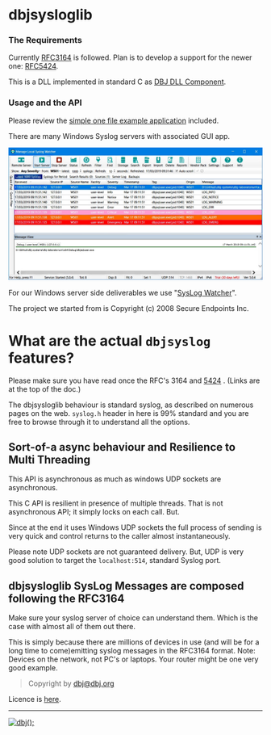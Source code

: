 
# dbjsysloglib 

### The Requirements

Currently [RFC3164](https://tools.ietf.org/html/rfc3164) is followed. Plan is to develop a support for the newer one: [RFC5424](https://tools.ietf.org/html/rfc5424).

This is a DLL implemented in standard C as [DBJ DLL Component](https://github.com/dbj-data/dbj-dll).

### Usage and the API

Please review the [simple one file example application](https://github.com/dbj-data/dbjsysloglib/blob/master/try/trydbjsyslogclient.c) included.

There are many Windows Syslog servers with associated GUI app.

![](./media/syslogwatcher.com.jpg)

For our Windows server side deliverables we use "[SysLog Watcher](https://syslogwatcher.com/)".

The project we started from is Copyright (c) 2008 Secure Endpoints Inc.


# What are the actual `dbjsyslog` features?

Please make sure you have read once the RFC's 3164 and [5424](https://tools.ietf.org/html/rfc5424) . (Links are at the top of the doc.)

The dbjsysloglib behaviour is standard syslog, as described on numerous pages on the web.
`syslog.h` header in here is 99% standard and you are free to browse through it to understand all the options.

## Sort-of-a async behaviour and Resilience to Multi Threading

This API is asynchronous as much as windows UDP sockets are asynchronous.

This C API is resilient in presence of multiple threads.  That is not asynchronous API; it simply locks on each call. But.

Since at the end it uses Windows UDP sockets the full process of sending is very quick and control returns to the caller almost instantaneously.

Please note UDP sockets are not guaranteed delivery. But, UDP is very good solution to target the `localhost:514`, standard Syslog port.


## dbjsysloglib SysLog Messages are composed following the RFC3164

Make sure your syslog server of choice can understand them. Which is the case with almost all of them out there. 

This is simply because there are millions of devices in use (and will be for a long time to come)emitting syslog messages in the RFC3164 format. Note: Devices on the network, not PC's or laptops. Your router might be one very good example.

> Copyright by dbj@dbj.org

Licence is [here](LICENSE.md).

---------------------------------------------------------------------  

[![dbj();](https://dbj.org/wp-content/uploads/2015/12/cropped-dbj-icon-e1486129719897.jpg)](http://www.dbj.org "dbj")  

